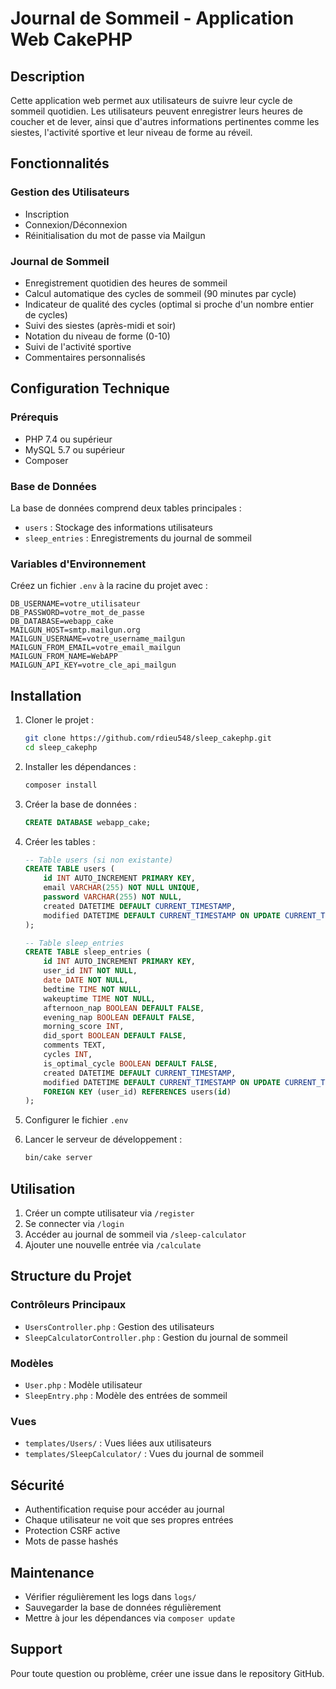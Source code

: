 # Journal de Sommeil - Application Web CakePHP

## Description
Cette application web permet aux utilisateurs de suivre leur cycle de sommeil quotidien. Les utilisateurs peuvent enregistrer leurs heures de coucher et de lever, ainsi que d'autres informations pertinentes comme les siestes, l'activité sportive et leur niveau de forme au réveil.

## Fonctionnalités

### Gestion des Utilisateurs
- Inscription
- Connexion/Déconnexion
- Réinitialisation du mot de passe via Mailgun

### Journal de Sommeil
- Enregistrement quotidien des heures de sommeil
- Calcul automatique des cycles de sommeil (90 minutes par cycle)
- Indicateur de qualité des cycles (optimal si proche d'un nombre entier de cycles)
- Suivi des siestes (après-midi et soir)
- Notation du niveau de forme (0-10)
- Suivi de l'activité sportive
- Commentaires personnalisés

## Configuration Technique

### Prérequis
- PHP 7.4 ou supérieur
- MySQL 5.7 ou supérieur
- Composer

### Base de Données
La base de données comprend deux tables principales :
- `users` : Stockage des informations utilisateurs
- `sleep_entries` : Enregistrements du journal de sommeil

### Variables d'Environnement
Créez un fichier `.env` à la racine du projet avec :

```
DB_USERNAME=votre_utilisateur
DB_PASSWORD=votre_mot_de_passe
DB_DATABASE=webapp_cake
MAILGUN_HOST=smtp.mailgun.org
MAILGUN_USERNAME=votre_username_mailgun
MAILGUN_FROM_EMAIL=votre_email_mailgun
MAILGUN_FROM_NAME=WebAPP
MAILGUN_API_KEY=votre_cle_api_mailgun
```

## Installation

1. Cloner le projet :
   ```bash
   git clone https://github.com/rdieu548/sleep_cakephp.git
   cd sleep_cakephp
   ```

2. Installer les dépendances :
   ```bash
   composer install
   ```

3. Créer la base de données :
   ```sql
   CREATE DATABASE webapp_cake;
   ```

4. Créer les tables :
   ```sql
   -- Table users (si non existante)
   CREATE TABLE users (
       id INT AUTO_INCREMENT PRIMARY KEY,
       email VARCHAR(255) NOT NULL UNIQUE,
       password VARCHAR(255) NOT NULL,
       created DATETIME DEFAULT CURRENT_TIMESTAMP,
       modified DATETIME DEFAULT CURRENT_TIMESTAMP ON UPDATE CURRENT_TIMESTAMP
   );

   -- Table sleep_entries
   CREATE TABLE sleep_entries (
       id INT AUTO_INCREMENT PRIMARY KEY,
       user_id INT NOT NULL,
       date DATE NOT NULL,
       bedtime TIME NOT NULL,
       wakeuptime TIME NOT NULL,
       afternoon_nap BOOLEAN DEFAULT FALSE,
       evening_nap BOOLEAN DEFAULT FALSE,
       morning_score INT,
       did_sport BOOLEAN DEFAULT FALSE,
       comments TEXT,
       cycles INT,
       is_optimal_cycle BOOLEAN DEFAULT FALSE,
       created DATETIME DEFAULT CURRENT_TIMESTAMP,
       modified DATETIME DEFAULT CURRENT_TIMESTAMP ON UPDATE CURRENT_TIMESTAMP,
       FOREIGN KEY (user_id) REFERENCES users(id)
   );
   ```

5. Configurer le fichier `.env`

6. Lancer le serveur de développement :
   ```bash
   bin/cake server
   ```

## Utilisation

1. Créer un compte utilisateur via `/register`
2. Se connecter via `/login`
3. Accéder au journal de sommeil via `/sleep-calculator`
4. Ajouter une nouvelle entrée via `/calculate`

## Structure du Projet

### Contrôleurs Principaux
- `UsersController.php` : Gestion des utilisateurs
- `SleepCalculatorController.php` : Gestion du journal de sommeil

### Modèles
- `User.php` : Modèle utilisateur
- `SleepEntry.php` : Modèle des entrées de sommeil

### Vues
- `templates/Users/` : Vues liées aux utilisateurs
- `templates/SleepCalculator/` : Vues du journal de sommeil

## Sécurité
- Authentification requise pour accéder au journal
- Chaque utilisateur ne voit que ses propres entrées
- Protection CSRF active
- Mots de passe hashés

## Maintenance
- Vérifier régulièrement les logs dans `logs/`
- Sauvegarder la base de données régulièrement
- Mettre à jour les dépendances via `composer update`

## Support
Pour toute question ou problème, créer une issue dans le repository GitHub.
